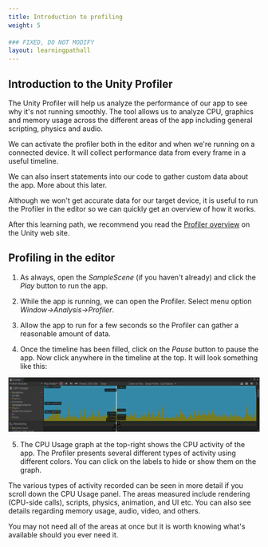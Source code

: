 ```yaml
---
title: Introduction to profiling
weight: 5

### FIXED, DO NOT MODIFY
layout: learningpathall
---
```


## Introduction to the Unity Profiler

The Unity Profiler will help us analyze the performance of our app to see why it's not running smoothly. The tool allows us to analyze CPU, graphics and memory usage across the different areas of the app including general scripting, physics and audio.

We can activate the profiler both in the editor and when we're running on a connected device. It will collect performance data from every frame in a useful timeline.

We can also insert statements into our code to gather custom data about the app. More about this later.

Although we won't get accurate data for our target device, it is useful to run the Profiler in the editor so we can quickly get an overview of how it works.

After this learning path, we recommend you read the [Profiler overview](https://docs.unity3d.com/Manual/Profiler.html) on the Unity web site.

## Profiling in the editor

1. As always, open the _SampleScene_ (if you haven't already) and click the _Play_ button to run the app.

1. While the app is running, we can open the Profiler. Select menu option _Window->Analysis->Profiler_.

1. Allow the app to run for a few seconds so the Profiler can gather a reasonable amount of data.

1. Once the timeline has been filled, click on the _Pause_ button to pause the app. Now click anywhere in the timeline at the top. It will look something like this:

![Profiler window](images/profiler-main-timeline.png "Figure 1. Profiler window")

5. The CPU Usage graph at the top-right shows the CPU activity of the app. The Profiler presents several different types of activity using different colors. You can click on the labels to hide or show them on the graph.

The various types of activity recorded can be seen in more detail if you scroll down the CPU Usage panel. The areas measured include rendering (CPU-side calls), scripts, physics, animation, and UI etc. You can also see details regarding memory usage, audio, video, and others.

You may not need all of the areas at once but it is worth knowing what's available should you ever need it.
